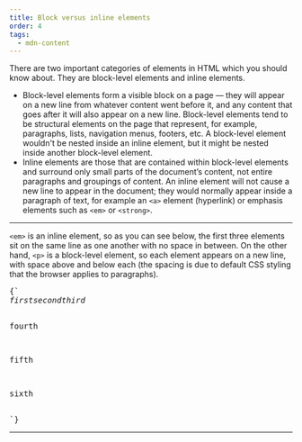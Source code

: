 ```yaml
---
title: Block versus inline elements
order: 4
tags:
  - mdn-content
---
```


There are two important categories of elements in HTML which you should know
about. They are block-level elements and inline elements.

- Block-level elements form a visible block on a page — they will appear on a
  new line from whatever content went before it, and any content that goes after
  it will also appear on a new line. Block-level elements tend to be structural
  elements on the page that represent, for example, paragraphs, lists,
  navigation menus, footers, etc. A block-level element wouldn't be nested
  inside an inline element, but it might be nested inside another block-level
  element.
- Inline elements are those that are contained within block-level elements and
  surround only small parts of the document’s content, not entire paragraphs and
  groupings of content. An inline element will not cause a new line to appear in
  the document; they would normally appear inside a paragraph of text, for
  example an `<a>` element (hyperlink) or emphasis elements such as `<em>` or
  `<strong>`.

---

<CodePen>

`<em>` is an inline element, so as you can see below, the first three elements
sit on the same line as one another with no space in between. On the other hand,
`<p>` is a block-level element, so each element appears on a new line, with
space above and below each (the spacing is due to default CSS styling that the
browser applies to paragraphs).

<pre data-lang='html'>
{`
<em>first</em><em>second</em><em>third</em>

<p>fourth</p>
<p>fifth</p>
<p>sixth</p>
`}
</pre>

</CodePen>

---
